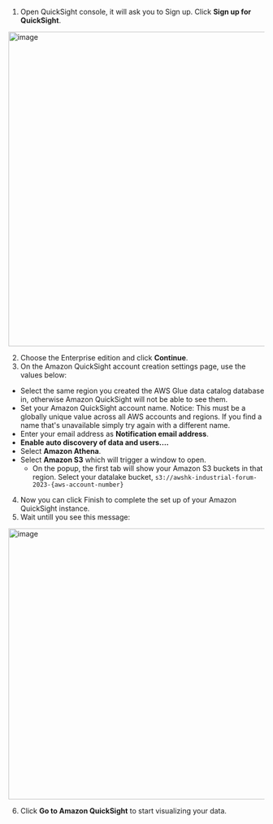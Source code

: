 
1. Open QuickSight console, it will ask you to Sign up. Click **Sign up for QuickSight**.
<img width="620" alt="image" src="https://user-images.githubusercontent.com/108851851/226199259-a40192af-9a7c-43d0-bdcb-bb49353e3a1d.png">

2. Choose the Enterprise edition and click **Continue**.
3. On the Amazon QuickSight account creation settings page, use the values below:
  - Select the same region you created the AWS Glue data catalog database in, otherwise Amazon QuickSight will not be able to see them.
  - Set your Amazon QuickSight account name. Notice: This must be a globally unique value across all AWS accounts and regions. If you find a name that's unavailable simply try again with a different name.
  - Enter your email address as **Notification email address**.
  - **Enable auto discovery of data and users....**
  - Select **Amazon Athena**.
  - Select **Amazon S3** which will trigger a window to open.
    - On the popup, the first tab will show your Amazon S3 buckets in that region. Select your datalake bucket, `s3://awshk-industrial-forum-2023-{aws-account-number}`
4. Now you can click Finish to complete the set up of your Amazon QuickSight instance.
5. Wait untill you see this message:
<img width="534" alt="image" src="https://user-images.githubusercontent.com/108851851/226199620-17028922-f1db-4cb5-8648-4b53f288ce4d.png">

6. Click **Go to Amazon QuickSight** to start visualizing your data.
